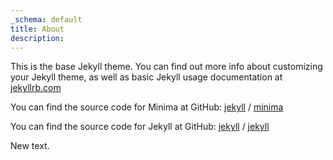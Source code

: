 ```yaml
---
_schema: default
title: About
description:
---
```

This is the base Jekyll theme. You can find out more info about customizing your Jekyll theme, as well as basic Jekyll usage documentation at [jekyllrb.com](https://jekyllrb.com/)

You can find the source code for Minima at GitHub: [jekyll](https://github.com/jekyll) / [minima](https://github.com/jekyll/minima)

You can find the source code for Jekyll at GitHub: [jekyll](https://github.com/jekyll) / [jekyll](https://github.com/jekyll/jekyll)

New text.